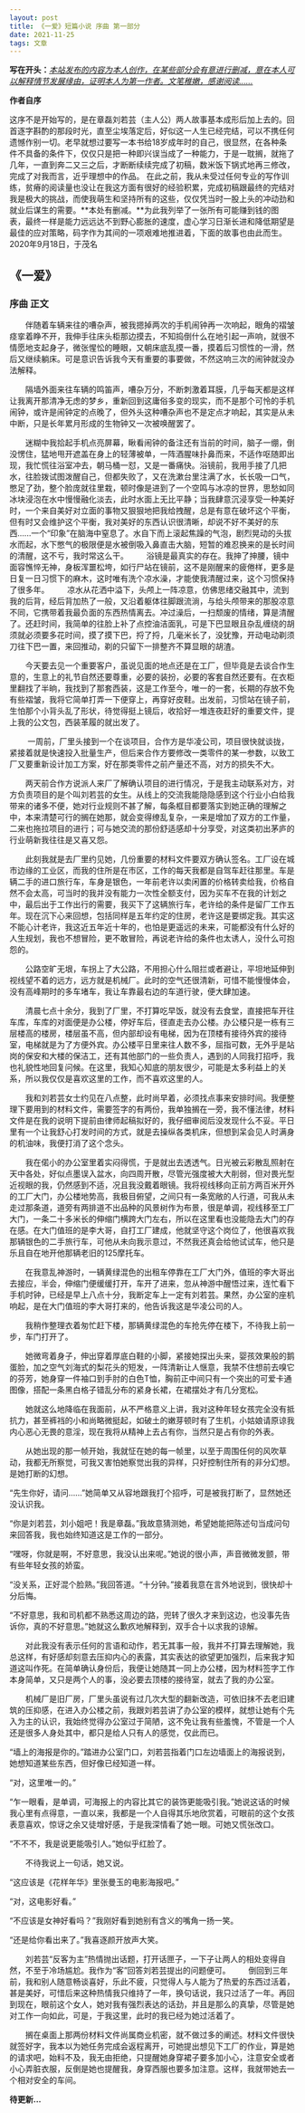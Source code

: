 ```yaml
---
layout: post
title: 《一爱》短篇小说 序曲 第一部分
date: 2021-11-25
tags: 文章   
---
```


**写在开头：***<u>本站发布的内容为本人创作，在某些部分会有意进行删减，意在本人可以解释情节发展缘由，证明本人为第一作者。文笔稚嫩，感谢阅读......</u>*

**作者自序**

  这序不是开始写的，是在章磊刘若芸（主人公）两人故事基本成形后加上去的。回首逐字斟酌的那段时光，直至尘埃落定后，好似这一人生已经完结，可以不携任何遗憾作别一切。老早就想过要写一本书给18岁成年时的自己，很显然，在各种条件不具备的条件下，仅仅只是把一种即兴误当成了一种能力，于是一耽搁，就拖了几年，一直到奔二又三之后，才断断续续完成了初稿，数米饭下锅式地再三修改，完成了对我而言，近乎理想中的作品。
  在此之前，我从未受过任何专业的写作训练，贫瘠的阅读量也没让在我这方面有很好的经验积累，完成初稿跟最终的完结对我是极大的挑战，而使我萌生和坚持所有的这些，仅仅凭当时一股上头的冲动劲和就业后谋生的需要。**本处有删减。**为此我列举了一张所有可能赚到钱的图表，最终一样是能力远远达不到野心膨胀的速度，虚心学习日渐长进和降低期望是最佳的应对策略，码字作为其间的一项艰难地推进着，下面的故事也由此而生。
                                                                                               2020年9月18日，于茂名

## 《一爱》

### 序曲 正文

  &ensp;&ensp;&ensp;&ensp;伴随着车辆来往的嘈杂声，被我摁掉两次的手机闹钟再一次响起，眼角的褶皱痉挛着睁不开，我伸手往床头柜那边摸去，不知捣倒什么在地引起一声响，就很不情愿地支起身子，微张惺忪的睡眼，又朝床底乱摸一番，摸着后习惯性的一滑，然后又继续躺床。可是意识告诉我今天有重要的事要做，不然这响三次的闹钟就没办法解释。

  &ensp;&ensp;&ensp;&ensp;隔墙外面来往车辆的鸣笛声，嘈杂万分，不断刺激着耳膜，几乎每天都是这样让我离开那清净无虑的梦乡，重新回到这庸俗多变的现实，而不是那个可怜的手机闹钟，或许是闹钟定的点晚了，但外头这种嘈杂声也不是定点才响起，其实是从未中断，只是长年累月形成的生物钟又一次被唤醒罢了。

  &ensp;&ensp;&ensp;&ensp;迷糊中我拾起手机点亮屏幕，瞅看闹钟的备注还有当前的时间，脑子一绷，倒没愣住，猛地甩开遮盖在身上的轻薄被单，一阵酒腥味扑鼻而来，不适作呕随即出现，我忙慌往浴室冲去，朝马桶一怼，又是一番痛快。浴镜前，我用手接了几把水，往脸拨试图泼醒自己，但都失败了，又在洗漱台里注满了水，长长吸一口气，憋足了劲，整个脸庞就往里栽，顿时像是进到了一个空鸣与冰凉的世界，思愁如同冰块浸泡在水中慢慢融化淡去，此时水面上无比平静；当我肆意沉浸享受一种美好时，一个来自美好对立面的事物又狠狠地把我给拽醒，总是有意在破坏这个平衡，但有时又会维护这个平衡，我对美好的东西认识很清晰，却说不好不美好的东西......一个“印象”在脑海中窒息了。水自下而上滚起焦躁的气泡，剧烈晃动的头拔水而起，水下憋气的极限便是水被倒吸入鼻直击大脑，短暂的难忍换来的是长时间的清醒，这不亏，我时常这么干。
  &ensp;&ensp;&ensp;&ensp;浴镜是最真实的存在。我抻了抻腰，镜中面容憔悴无神，身板浑噩松垮，如行尸站在镜前，这不是刚醒来的疲倦样，更多是日复一日习惯下的麻木，这时唯有洗个凉水澡，才能使我清醒过来，这个习惯保持了很多年。
  &ensp;&ensp;&ensp;&ensp;凉水从花洒中溢下，头颅上一阵凉意，仿佛思绪交融其中，流到我的后背，经后背加热了一般，又沿着躯体往脚跟流淌，与给头颅带来的那股凉意不同，它携带着我最负面的东西热情离去。冲过澡后，一扫颓废的情绪，算是清醒了。还赶时间，我简单的往脸上补了点控油洁面乳，可是下巴显眼且杂乱缠绕的胡须就必须要多花时间，摸了摸下巴，捋了捋，几毫米长了，没犹豫，开动电动剃须刀往下巴一置，来回推动，剃的只留下一排整齐不算显眼的胡渣。

  &ensp;&ensp;&ensp;&ensp;今天要去见一个重要客户，虽说见面的地点还是在工厂，但毕竟是去谈合作生意的，生意上的礼节自然还要尊重，必要的装扮，必要的客套自然还要有。在衣柜里翻找了半晌，我找到了那套西装，这是工作至今，唯一的一套，长期的存放不免有些褶皱，我将它简单打弄一下便穿上，再穿好皮鞋。出发前，习惯站在镜子前，生怕那个小背头乱了形状，待觉得挺上镜后，收拾好一堆连夜赶好的重要文件，提上我的公文包，西装革履的就出发了。

 &ensp;&ensp;&ensp;&ensp; 一周前，厂里头接到一个在谈项目，合作方是华凌公司，项目很快就谈拢，紧接着就是快速投入批量生产，但后来合作方要修改一类零件的某一参数，以致工厂又要重新设计加工方案，好在那类零件之前产量还不高，对方的损失不大。

  &ensp;&ensp;&ensp;&ensp;两天前合作方说派人来厂了解确认项目的进行情况，于是我主动联系对方，对方负责项目的是个叫刘若芸的女生。从线上的交流我能隐隐感到这个行业小白给我带来的诸多不便，她对行业规则不甚了解，每条框目都要落实到她正确的理解之中，本来清楚可行的搁在她那，就会变得缭乱复杂，一来是增加了双方的工作量，二来也拖拉项目的进行；可与她交流的那份舒适感却十分享受，对这类初出茅庐的行业萌新我往往是又喜又怨。

  &ensp;&ensp;&ensp;&ensp;此刻我就是去厂里约见她，几份重要的材料文件要双方确认签名。工厂设在城市边缘的工业区，而我的住所是在市区，工作的每天我都是自驾车赶往那里。车是辆二手的进口旅行车，车身是银色，一年前老许以卖闲置的价格转卖给我，价格自然不会太高，可当时的我并没有能力一次性全额支付，因为买车不在我的计划之中，最后出于工作出行的需要，我买下了这辆旅行车，老许给的条件是留厂工作五年。现在沉下心来回想，包括同样是五年约定的住房，老许这是要绑定我。其实这不能心计老许，我这近五年近十年的，也怕是更遥远的未来，可能都没有什么好的人生规划，我也不想冒险，更不敢冒险，再说老许给的条件也太诱人，没什么可抱怨的。

  &ensp;&ensp;&ensp;&ensp;公路空旷无垠，车拐上了大公路，不用担心什么阻拦或者避让，平坦地延伸到视线望不着的远方，远方就是机械厂。此时的空气还很清新，可惜不能慢慢体会，没有高峰期时的多车堵车，我让车靠最右边的车道行驶，便大肆加速。

  &ensp;&ensp;&ensp;&ensp;清晨七点十余分，我到了厂里，不打算吃早饭，就没有去食堂，直接把车开往车库，车库的对面便是办公楼，停好车后，径直走去办公楼。办公楼只是一栋有三层楼高的楼房，楼层虽不高，但内部却设有电梯，因为在顶楼有接待外宾的接待室，电梯就是为了方便外宾。办公楼平日里来往人数不多，屈指可数，无外乎是站岗的保安和大楼的保洁工，还有其他部门的一些负责人，遇到的人同我打招呼，我也礼貌性地回复问候。在这里，我知心知底的朋友很少，可能是太多利益上的关系，所以我仅仅是喜欢这里的工作，而不喜欢这里的人。

  &ensp;&ensp;&ensp;&ensp;我和刘若芸女士约见在八点整，此时尚早着，必须找点事来安排时间。我便整理下要用到的材料文件，需要签字的有两份，我单独搁在一旁，我不懂法律，材料文件是在我的说明下提前由律师起稿拟好的，我仔细审阅后没发现什么不妥。平日里有一个让我舒心打发时间的方式，就是去操纵各类机床，但想到呆会见人时满身的机油味，我便打消了这个念头。

  &ensp;&ensp;&ensp;&ensp;我在偌小的办公室里着实闷得慌，于是就出去透透气。日光被云彩散乱照射在天中各处，好似点墨误入盆水，向四周开散，尽管光强度被大大削弱，但对畏光型近视眼的我，仍然感到不适，况且我没戴着眼镜。我将视线移向正前方两百米开外的工厂大门，办公楼地势高，我极目俯望，之间只有一条宽敞的人行道，可我从未走过那条道，道旁有两排道不出品种的风景树作为布景，很是单调，视线移至工厂大门，一条二十多米长的伸缩门横跨大门左右，所以在这里看也没能隐去大门的存在感。在大门值班的是李大哥，自打工厂建成，他就坚守这个岗位了，他很喜欢我那辆银色的二手旅行车，可他从未向我示意过，不然我还真会给他试试车，他只是乐且自在地开他那辆老旧的125摩托车。

  &ensp;&ensp;&ensp;&ensp;在我意乱神游时，一辆黄绿混色的出租车停靠在工厂大门外，值班的李大哥出去接应，半会，伸缩门便缓缓打开，车开了进来，忽从神游中醒悟过来，连忙看下手机时钟，已经是早上八点十分，我断定车上一定有刘若芸。果然，办公室的座机响起，是在大门值班的李大哥打来的，他告诉我这是华凌公司的人。

  &ensp;&ensp;&ensp;&ensp;我稍作整理衣着匆忙赶下楼，那辆黄绿混色的车抢先停在楼下，不待我上前一步，车门打开了。

  &ensp;&ensp;&ensp;&ensp;她微弯着身子，伸出穿着厚底白鞋的小脚，紧接她探出头来，婴孩效果般的鹅蛋脸，加之空气刘海式的梨花头的短发，一阵清新让人惬意，我禁不住想前去嗅它的芬芳，她身穿一件袖口到手肘的白色T恤，胸前正中间只有一个突出的可爱卡通图像，搭配一条黑白格子错乱分布的紧身长裙，在裙摆处才有几分宽松。

  &ensp;&ensp;&ensp;&ensp;她就这么地降临在我面前，从不严格意义上讲，我对这种年轻女孩完全没有抵抗力，甚至裤裆的小和尚略微挺起，如破土的嫩芽顿时有了生机，小姑娘请原谅我内心恶心无畏的意淫，现在我将从精神上去占有你，当然只是占有你的外表。

  &ensp;&ensp;&ensp;&ensp;从她出现的那一帧开始，我就怔在她的每一帧里，以至于周围任何的风吹草动，我都无所察觉，可我又害怕她察觉出我的异样，只好控制住所有的非分幻想。是她打断的幻想。

  “先生你好，请问……”她简单又从容地跟我打个招呼，可是被我打断了，显然她还没认识我。

  “你是刘若芸，刘小姐吧！我是章磊。”我故意猜测她，希望她能把陈述句当成问句来回答我，我也始终知道这是工作的一部分。

  “嘿呀，你就是啊，不好意思，我没认出来呢。”她说的很小声，声音微微发颤，带有些年轻女孩的娇蛮。

  “没关系，正好混个脸熟。”我回答道。“十分钟。”接着我意在言外地说到，很快却十分后悔。

  “不好意思，我和司机都不熟悉这周边的路，兜转了很久才来到这边，也没事先告诉你，真的不好意思。”她就这么歉疚地解释到，双手合十以求我的谅解。

  &ensp;&ensp;&ensp;&ensp;对此我没有表示任何的言语和动作，若无其事一般，我并不打算去理解她，我总这样，有好感却刻意去压抑内心的表露，其实表达的欲望更加强烈，后来我才知道这叫作死。在简单确认身份后，我便让她随其一同上办公楼，因为材料签字工作本身简单，又只是两个人的事，没必要去顶楼的接待室，就去了我的办公室。

  &ensp;&ensp;&ensp;&ensp;机械厂是旧厂房，厂里头虽说有过几次大型的翻新改造，可依旧抹不去老旧建筑的压抑感，在进入办公楼之前，我跟刘若芸讲了办公室的模样，就想让她有个先入为主的认识，我始终觉得办公室过于简陋，这不免让我有些羞愧，不管是一个人还是很多人身处其中，都只是给人只有人的感觉，仅此而已。

  “墙上的海报是你的。”踏进办公室门口，刘若芸指着门口左边墙面上的海报说到，她想知道某些东西，但好像已经知道一样。

  “对，这里唯一的。”

  “乍一眼看，是单调，可海报上的内容比其它的装饰更能吸引我。”她说这话的时候我心里有点得意，一直以来，我都是一个人自得其乐地欣赏着，可眼前的这个女孩表意喜欢，惊讶之余又徒增好感，于是我深情看了她一眼。可她又慌张改口。

  “不不不，我是说更能吸引人。”她似乎红脸了。

  &ensp;&ensp;&ensp;&ensp;不待我说上一句话，她又说。

  “这应该是《花样年华》里张曼玉的电影海报吧。”

  “对，这电影好看。”

  “不应该是女神好看吗？”我刚好看到她别有含义的嘴角一扬一笑。

  “还是给你看出来了。”我喜逐颜开放声大笑。

  &ensp;&ensp;&ensp;&ensp;刘若芸“反客为主”热情抛出话题，打开话匣子，一下子让两人的相处变得自然，不至于冷场尴尬。我作为“客”回答刘若芸提出的问题便可。
  &ensp;&ensp;&ensp;&ensp;倒回到三年前，我和别人随意畅谈喜好，乐此不疲，只觉得人与人能为了热爱的东西过活着，甚是美好，可惜后来这种热情我只维持了一年，换句话说，我只过活了一年。再回到现在，眼前这个女人，她对我有强烈表达的话劲，并且是那么的真挚，尽管是她对工作一向如此，可是，于我这里，此时的我已经为她过活着了。

  &ensp;&ensp;&ensp;&ensp;搁在桌面上那两份材料文件尚属商业机密，就不做过多的阐述。材料文件很快就签好字，我本以为她任务完成会返程离开，可她提出想见下工厂的作业，算是她的请求吧，始料不及，我无由拒绝，只提醒她身穿裙子要多加小心，注意安全或者小心弄脏衣服，反倒是她也提醒我，身穿西服也要多加注意。这样，我就带她去一个相对安全的车间。



**待更新...**










